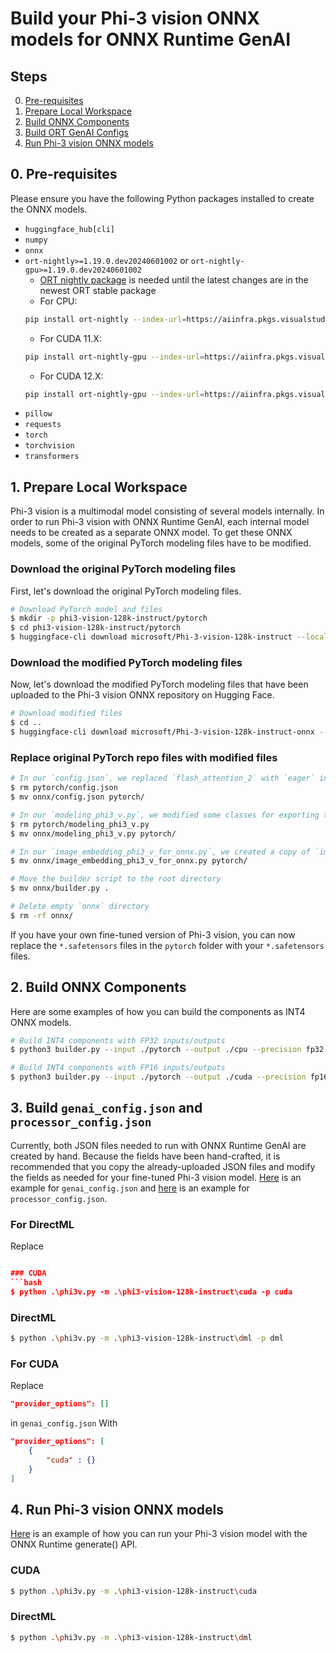 # Build your Phi-3 vision ONNX models for ONNX Runtime GenAI

## Steps
0. [Pre-requisites](#pre-requisites)
1. [Prepare Local Workspace](#prepare-local-workspace)
2. [Build ONNX Components](#build-onnx-components)
3. [Build ORT GenAI Configs](#build-genai_configjson-and-processor_configjson)
4. [Run Phi-3 vision ONNX models](#run-phi-3-vision-onnx-models)

## 0. Pre-requisites

Please ensure you have the following Python packages installed to create the ONNX models.

- `huggingface_hub[cli]`
- `numpy`
- `onnx`
- `ort-nightly>=1.19.0.dev20240601002` or `ort-nightly-gpu>=1.19.0.dev20240601002`
    - [ORT nightly package](https://onnxruntime.ai/docs/install/#inference-install-table-for-all-languages) is needed until the latest changes are in the newest ORT stable package
    - For CPU: 
    ```bash
    pip install ort-nightly --index-url=https://aiinfra.pkgs.visualstudio.com/PublicPackages/_packaging/ORT-Nightly/pypi/simple/
    ```
    - For CUDA 11.X:
    ```bash
    pip install ort-nightly-gpu --index-url=https://aiinfra.pkgs.visualstudio.com/PublicPackages/_packaging/ORT-Nightly/pypi/simple/
    ```
    - For CUDA 12.X: 
    ```bash
    pip install ort-nightly-gpu --index-url=https://aiinfra.pkgs.visualstudio.com/PublicPackages/_packaging/ort-cuda-12-nightly/pypi/simple/
    ```
- `pillow`
- `requests`
- `torch`
- `torchvision`
- `transformers`

## 1. Prepare Local Workspace

Phi-3 vision is a multimodal model consisting of several models internally. In order to run Phi-3 vision with ONNX Runtime GenAI, each internal model needs to be created as a separate ONNX model. To get these ONNX models, some of the original PyTorch modeling files have to be modified.

### Download the original PyTorch modeling files

First, let's download the original PyTorch modeling files.

```bash
# Download PyTorch model and files
$ mkdir -p phi3-vision-128k-instruct/pytorch
$ cd phi3-vision-128k-instruct/pytorch
$ huggingface-cli download microsoft/Phi-3-vision-128k-instruct --local-dir .
```

### Download the modified PyTorch modeling files

Now, let's download the modified PyTorch modeling files that have been uploaded to the Phi-3 vision ONNX repository on Hugging Face.

```bash
# Download modified files
$ cd ..
$ huggingface-cli download microsoft/Phi-3-vision-128k-instruct-onnx --include onnx/* --local-dir .
```

### Replace original PyTorch repo files with modified files

```bash
# In our `config.json`, we replaced `flash_attention_2` with `eager` in `_attn_implementation`
$ rm pytorch/config.json
$ mv onnx/config.json pytorch/

# In our `modeling_phi3_v.py`, we modified some classes for exporting to ONNX
$ rm pytorch/modeling_phi3_v.py
$ mv onnx/modeling_phi3_v.py pytorch/

# In our `image_embedding_phi3_v_for_onnx.py`, we created a copy of `image_embedding_phi3_v.py` and modified it for exporting to ONNX
$ mv onnx/image_embedding_phi3_v_for_onnx.py pytorch/

# Move the builder script to the root directory
$ mv onnx/builder.py .

# Delete empty `onnx` directory
$ rm -rf onnx/
```

If you have your own fine-tuned version of Phi-3 vision, you can now replace the `*.safetensors` files in the `pytorch` folder with your `*.safetensors` files.

## 2. Build ONNX Components

Here are some examples of how you can build the components as INT4 ONNX models.

```bash
# Build INT4 components with FP32 inputs/outputs
$ python3 builder.py --input ./pytorch --output ./cpu --precision fp32 --execution_provider cpu
```

```bash
# Build INT4 components with FP16 inputs/outputs
$ python3 builder.py --input ./pytorch --output ./cuda --precision fp16 --execution_provider cuda
```

## 3. Build `genai_config.json` and `processor_config.json`

Currently, both JSON files needed to run with ONNX Runtime GenAI are created by hand. Because the fields have been hand-crafted, it is recommended that you copy the already-uploaded JSON files and modify the fields as needed for your fine-tuned Phi-3 vision model. [Here](https://huggingface.co/microsoft/Phi-3-vision-128k-instruct-onnx-cpu/blob/main/cpu-int4-rtn-block-32-acc-level-4/genai_config.json) is an example for `genai_config.json` and [here](https://huggingface.co/microsoft/Phi-3-vision-128k-instruct-onnx-cpu/blob/main/cpu-int4-rtn-block-32-acc-level-4/processor_config.json) is an example for `processor_config.json`.

### For DirectML
Replace
```json

### CUDA
```bash
$ python .\phi3v.py -m .\phi3-vision-128k-instruct\cuda -p cuda
```

### DirectML

```bash
$ python .\phi3v.py -m .\phi3-vision-128k-instruct\dml -p dml
```
### For CUDA
Replace
```json
"provider_options": []
```
in `genai_config.json` With
```json
"provider_options": [
    {
        "cuda" : {}
    }
]
```

## 4. Run Phi-3 vision ONNX models

[Here](https://github.com/microsoft/onnxruntime-genai/blob/main/examples/python/phi3v.py) is an example of how you can run your Phi-3 vision model with the ONNX Runtime generate() API.

### CUDA
```bash
$ python .\phi3v.py -m .\phi3-vision-128k-instruct\cuda
```

### DirectML

```bash
$ python .\phi3v.py -m .\phi3-vision-128k-instruct\dml
```